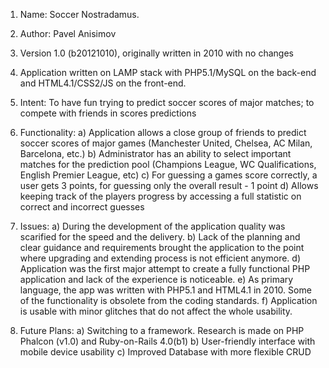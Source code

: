 1. Name: Soccer Nostradamus.

2. Author: Pavel Anisimov

3. Version 1.0 (b20121010), originally written in 2010 with no changes

4. Application written on LAMP stack with PHP5.1/MySQL on the back-end and HTML4.1/CSS2/JS on the front-end. 

5. Intent:
To have fun trying to predict soccer scores of major matches; to compete with friends in scores predictions

5. Functionality: 
     a) Application allows a close group of friends to predict soccer scores of major games (Manchester United, Chelsea, AC Milan, Barcelona, etc.)
     b) Administrator has an ability to select important matches for the prediction pool (Champions League, WC Qualifications, English Premier League, etc)
     c) For guessing a games score correctly, a user gets 3 points, for guessing only the overall result - 1 point
     d) Allows keeping track of the players progress by accessing a full statistic on correct and incorrect guesses

6. Issues:
     a) During the development of the application quality was scarified for the speed and the delivery. 
     b) Lack of the planning and clear guidance and requirements brought the application to the point where upgrading and extending process is not efficient anymore. 
     d) Application was the first major attempt to create a fully functional PHP application and lack of the experience is noticeable.
     e) As primary language, the app was written with PHP5.1 and HTML4.1 in 2010. Some of the functionality is obsolete from the coding standards.
     f) Application is usable with minor glitches that do not affect the whole usability.  

7. Future Plans:
     a) Switching to a framework. Research is made on PHP Phalcon (v1.0) and Ruby-on-Rails 4.0(b1)
     b) User-friendly interface with mobile device usability
     c) Improved Database with more flexible CRUD
     
